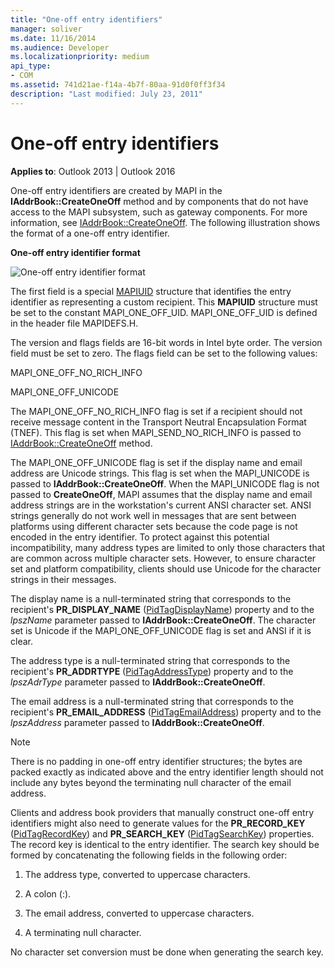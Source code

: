 ```yaml
---
title: "One-off entry identifiers"
manager: soliver
ms.date: 11/16/2014
ms.audience: Developer
ms.localizationpriority: medium
api_type:
- COM
ms.assetid: 741d21ae-f14a-4b7f-80aa-91d0f0ff3f34
description: "Last modified: July 23, 2011"
---
```


# One-off entry identifiers
  
**Applies to**: Outlook 2013 | Outlook 2016 
  
One-off entry identifiers are created by MAPI in the **IAddrBook::CreateOneOff** method and by components that do not have access to the MAPI subsystem, such as gateway components. For more information, see [IAddrBook::CreateOneOff](iaddrbook-createoneoff.md). The following illustration shows the format of a one-off entry identifier.
  
**One-off entry identifier format**
  
![One-off entry identifier format](media/amapi_69.gif "One-off entry identifier format")
  
The first field is a special [MAPIUID](mapiuid.md) structure that identifies the entry identifier as representing a custom recipient. This **MAPIUID** structure must be set to the constant MAPI_ONE_OFF_UID. MAPI_ONE_OFF_UID is defined in the header file MAPIDEFS.H. 
  
The version and flags fields are 16-bit words in Intel byte order. The version field must be set to zero. The flags field can be set to the following values:
  
MAPI_ONE_OFF_NO_RICH_INFO
  
MAPI_ONE_OFF_UNICODE
  
The MAPI_ONE_OFF_NO_RICH_INFO flag is set if a recipient should not receive message content in the Transport Neutral Encapsulation Format (TNEF). This flag is set when MAPI_SEND_NO_RICH_INFO is passed to [IAddrBook::CreateOneOff](iaddrbook-createoneoff.md) method. 
  
The MAPI_ONE_OFF_UNICODE flag is set if the display name and email address are Unicode strings. This flag is set when the MAPI_UNICODE is passed to **IAddrBook::CreateOneOff**. When the MAPI_UNICODE flag is not passed to **CreateOneOff**, MAPI assumes that the display name and email address strings are in the workstation's current ANSI character set. ANSI strings generally do not work well in messages that are sent between platforms using different character sets because the code page is not encoded in the entry identifier. To protect against this potential incompatibility, many address types are limited to only those characters that are common across multiple character sets. However, to ensure character set and platform compatibility, clients should use Unicode for the character strings in their messages.
  
The display name is a null-terminated string that corresponds to the recipient's **PR_DISPLAY_NAME** ([PidTagDisplayName](pidtagdisplayname-canonical-property.md)) property and to the  _lpszName_ parameter passed to **IAddrBook::CreateOneOff**. The character set is Unicode if the MAPI_ONE_OFF_UNICODE flag is set and ANSI if it is clear. 
  
The address type is a null-terminated string that corresponds to the recipient's **PR_ADDRTYPE** ([PidTagAddressType](pidtagaddresstype-canonical-property.md)) property and to the  _lpszAdrType_ parameter passed to **IAddrBook::CreateOneOff**. 
  
The email address is a null-terminated string that corresponds to the recipient's **PR_EMAIL_ADDRESS** ([PidTagEmailAddress](pidtagemailaddress-canonical-property.md)) property and to the  _lpszAddress_ parameter passed to **IAddrBook::CreateOneOff**. 
  
> [!NOTE]
> There is no padding in one-off entry identifier structures; the bytes are packed exactly as indicated above and the entry identifier length should not include any bytes beyond the terminating null character of the email address. 
  
Clients and address book providers that manually construct one-off entry identifiers might also need to generate values for the **PR_RECORD_KEY** ([PidTagRecordKey](pidtagrecordkey-canonical-property.md)) and **PR_SEARCH_KEY** ([PidTagSearchKey](pidtagsearchkey-canonical-property.md)) properties. The record key is identical to the entry identifier. The search key should be formed by concatenating the following fields in the following order:
  
1. The address type, converted to uppercase characters.
    
2. A colon (:).
    
3. The email address, converted to uppercase characters.
    
4. A terminating null character.
    
No character set conversion must be done when generating the search key.
  

